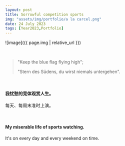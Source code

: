 ```yaml
---
layout: post
title: Sorrowful competition sports
img: "assets/img/portfolio/a la carcel.png"
date: 24 July 2023
tags: [Year2023,Portfolio]
---
```

![image]({{ page.img | relative_url }})

<br>

> "Keep the blue flag flying high";
> 
> "Stern des Südens, du wirst niemals untergehen". 

<br>

#### 我忧愁的竞体观赏人生。

每天、每周末准时上演。

<br>

#### My miserable life of sports watching.
It's on every day and every weekend on time.

